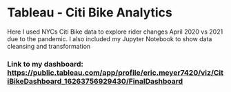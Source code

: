 
# Tableau  - Citi Bike Analytics

Here I used NYCs Citi Bike data to explore rider changes April 2020 vs 2021 due to the pandemic. I also included my Jupyter Notebook to show data cleansing and transformation

### Link to my dashboard: https://public.tableau.com/app/profile/eric.meyer7420/viz/CitiBikeDashboard_16263756929430/FinalDashboard

